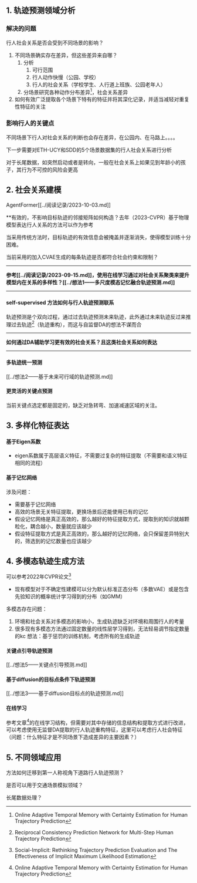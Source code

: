 ## 1. 轨迹预测领域分析
### 解决的问题

行人社会关系是否会受到不同场景的影响？

1. 不同场景确实存在差异，但这些差异来自哪？
   1. 分析
      1. 可行范围
      2. 行人动作快慢（公园、学校）
      3. 行人的社会关系（学校学生、人行道上班族、公园老年人）
   2. 分场景研究各种动作分布差异[^2]，社会关系差异
2. 如何有效广泛提取各个场景下特有的特征并将其深化记录，并适当减轻对重复性特征的关注
### 影响行人的关键点

不同场景下行人对社会关系的判断也会存在差异，在公园内、在马路上。。。。

下一步需要对ETH-UCY和SDD的5个场景数据集的行人社会关系进行分析

对于长尾数据，如突然启动或者是转向，一般在社会关系上如果见到年龄小的孩子，其行为不可控的风险会更高

## 2. 社会关系建模
AgentFormer[[../阅读记录/2023-10-03.md]]

**有效的，不影响目标轨迹的邻接矩阵如何构造？去年（2023-CVPR）基于物理模型表达行人关系的方法可以作为参考

当采用传统方法时，目标轨迹的有效信息会被掩盖并逐渐消失，使得模型训练十分困难。

当前采用的加入CVAE生成的每条轨迹是否都符合社会约束和限制？
*******
**参考[[../阅读记录/2023-09-15.md]]，使用在线学习通过对社会关系聚类来提升模型内在关系的多样性？[[../想法1——多尺度模态记忆融合轨迹预测.md]]**
***

#### self-supervised 方法如何与行人轨迹预测联系

轨迹预测是个双向过程，通过过去轨迹预测未来轨迹，此外通过未来轨迹反过来推理过去轨迹[^3]（轨迹重构），而这与自监督DA的想法不谋而合

************************************************
**如何通过DA辅助学习更有效的社会关系？且这类社会关系如何表达**
**********************************************

#### 多轨迹统一预测
[[../想法2——基于未来可行域的轨迹预测.md]]

#### 更灵活的关键点预测
当前关键点选定都是固定的，缺乏对急转弯、加速减速区域的关注。

## 3. 多样化特征表达
#### 基于Eigen系数
+ eigen系数属于高层语义特征，不需要过复杂的特征提取（不需要和语义特征相同的流程）

#### 基于记忆网络
涉及问题：
+ 需要基于记忆网络
+ 高效的场景无关特征提取，更换场景后还能使用已有的记忆
+ 假设记忆网络是真正高效的，那么越好的特征提取方式，提取到的知识就越颗粒化，耦合越小，数量就应该越少
+ 假设特征提取方式是真正高效的，那么越好的记忆网络，会只保留差异特别大的，筛选到的记忆数量也应该越少

## 4. 多模态轨迹生成方法
可以参考2022年CVPR论文[^1]
+ 现有模型对于不确定性建模可以分为默认标准正态分布（多数VAE）或是包含先验知识的概率统计学习得到的分布（如GMM）

多模态存在问题：
1. 环境和社会关系对多模态的影响小，生成轨迹缺乏对环境和周围行人的考量
2. 很多现有多模态方法通过固定数量的线性层学习得到，无法轻易调节指定数量的kc
想法：基于惩罚的训练机制，考虑所有的生成轨迹

#### 关键点引导轨迹预测
[[../想法5——关键点引导预测.md]]

#### 基于diffusion的目标点条件下轨迹预测
[[../想法3——基于diffusion目标点的轨迹预测.md]]

#### 在线学习

参考文章[^2]的在线学习结构，但需要对其中存储的信息结构和提取方式进行改进，可以考虑使用无监督DA提取的行人轨迹重构特征，这里可以考虑行人社会特征（问题：什么特征才是不同场景下造成差异的主要因素？）

## 5. 不同领域应用

方法如何迁移到第一人称视角下道路行人轨迹预测？

是否可以用于交通场景模拟领域？

长尾数据处理？



[^1]:Social-Implicit: Rethinking Trajectory Prediction Evaluation and The Effectiveness of Implicit Maximum Likelihood Estimation
[^2]:Online Adaptive Temporal Memory with Certainty Estimation for Human Trajectory Prediction
[^3]: Reciprocal Consistency Prediction Network for Multi-Step Human Trajectory Prediction